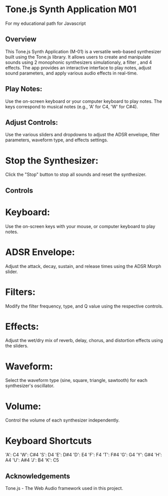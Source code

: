 # Tone.js Synth Application M01
For my educational path for Javascript

## Overview
This Tone.js Synth Application (M-01) is a versatile web-based synthesizer built using the Tone.js library. It allows users to create and manipulate sounds using 2 monophonic synthesizers simulationaly, a filter , and  4 effects. The app provides an interactive interface to play notes, adjust sound parameters, and apply various audio effects in real-time.

## Play Notes: 
Use the on-screen keyboard or your computer keyboard to play notes. The keys correspond to musical notes (e.g., 'A' for C4, 'W' for C#4).

## Adjust Controls: 
Use the various sliders and dropdowns to adjust the ADSR envelope, filter parameters, waveform type, and effects settings.

# Stop the Synthesizer: 
Click the "Stop" button to stop all sounds and reset the synthesizer.

## Controls
# Keyboard:
Use the on-screen keys with your mouse, or computer keyboard to play notes.

# ADSR Envelope:
Adjust the attack, decay, sustain, and release times using the ADSR Morph slider.

# Filters:
Modify the filter frequency, type, and Q value using the respective controls.

# Effects:
Adjust the wet/dry mix of reverb, delay, chorus, and distortion effects using the sliders.

# Waveform:
Select the waveform type (sine, square, triangle, sawtooth) for each synthesizer's oscillator.

# Volume:
Control the volume of each synthesizer independently.

# Keyboard Shortcuts
'A': C4
'W': C#4
'S': D4
'E': D#4
'D': E4
'F': F4
'T': F#4
'G': G4
'Y': G#4
'H': A4
'U': A#4
'J': B4
'K': C5


## Acknowledgements

Tone.js - The Web Audio framework used in this project.
